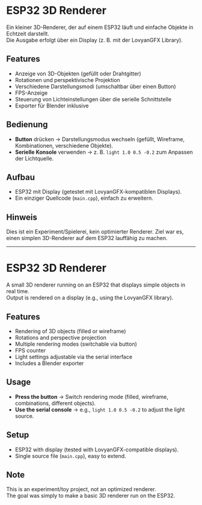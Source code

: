 # ESP32 3D Renderer

Ein kleiner 3D-Renderer, der auf einem ESP32 läuft und einfache Objekte in Echtzeit darstellt.  
Die Ausgabe erfolgt über ein Display (z. B. mit der LovyanGFX Library).  

## Features
- Anzeige von 3D-Objekten (gefüllt oder Drahtgitter)
- Rotationen und perspektivische Projektion
- Verschiedene Darstellungsmodi (umschaltbar über einen Button)
- FPS-Anzeige
- Steuerung von Lichteinstellungen über die serielle Schnittstelle
- Exporter für Blender inklusive

## Bedienung
- **Button** drücken → Darstellungsmodus wechseln (gefüllt, Wireframe, Kombinationen, verschiedene Objekte).
- **Serielle Konsole** verwenden → z. B. `light 1.0 0.5 -0.2` zum Anpassen der Lichtquelle.

## Aufbau
- ESP32 mit Display (getestet mit LovyanGFX-kompatiblen Displays).
- Ein einziger Quellcode (`main.cpp`), einfach zu erweitern.

## Hinweis
Dies ist ein Experiment/Spielerei, kein optimierter Renderer. Ziel war es, einen simplen 3D-Renderer auf dem ESP32 lauffähig zu machen.

___

# ESP32 3D Renderer

A small 3D renderer running on an ESP32 that displays simple objects in real time.  
Output is rendered on a display (e.g., using the LovyanGFX library).  

## Features
- Rendering of 3D objects (filled or wireframe)
- Rotations and perspective projection
- Multiple rendering modes (switchable via button)
- FPS counter
- Light settings adjustable via the serial interface
- Includes a Blender exporter

## Usage
- **Press the button** → Switch rendering mode (filled, wireframe, combinations, different objects).
- **Use the serial console** → e.g., `light 1.0 0.5 -0.2` to adjust the light source.

## Setup
- ESP32 with display (tested with LovyanGFX-compatible displays).
- Single source file (`main.cpp`), easy to extend.

## Note
This is an experiment/toy project, not an optimized renderer.  
The goal was simply to make a basic 3D renderer run on the ESP32.
